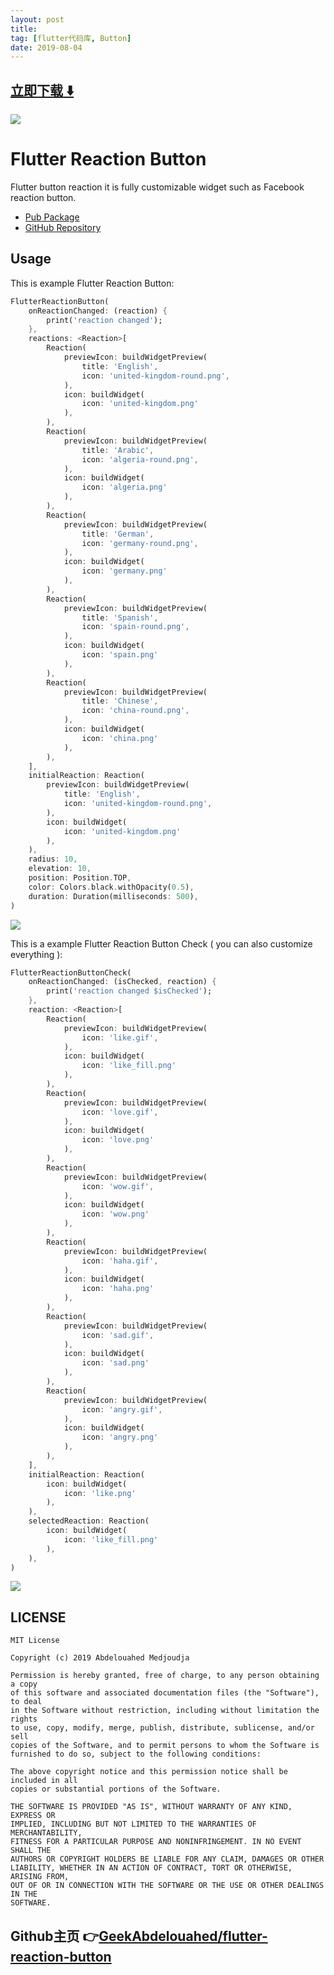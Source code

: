 ```yaml
---
layout: post
title:  
tag: [flutter代码库, Button]
date: 2019-08-04
---
```


 


## [立即下载 ️⬇️ ](https://codeload.github.com/GeekAbdelouahed/flutter-reaction-button/zip/master) 


 
![](https://flutterawesome.com/content/images/2019/07/flutterbutton.jpg)
 
>
> 
>

 
# Flutter Reaction Button

Flutter button reaction it is fully customizable widget such as Facebook reaction button.

- [Pub Package](https://pub.dev/packages/flutter_reaction_button)
- [GitHub Repository](https://github.com/GeekAbdelouahed/flutter-reaction-button)

## Usage

This is example Flutter Reaction Button:

```dart
FlutterReactionButton(
    onReactionChanged: (reaction) {
        print('reaction changed');
    },
    reactions: <Reaction>[
        Reaction(
            previewIcon: buildWidgetPreview(
                title: 'English',
                icon: 'united-kingdom-round.png',
            ),
            icon: buildWidget(
                icon: 'united-kingdom.png'
            ),
        ),
        Reaction(
            previewIcon: buildWidgetPreview(
                title: 'Arabic',
                icon: 'algeria-round.png',
            ),
            icon: buildWidget(
                icon: 'algeria.png'
            ),
        ),
        Reaction(
            previewIcon: buildWidgetPreview(
                title: 'German',
                icon: 'germany-round.png',
            ),
            icon: buildWidget(
                icon: 'germany.png'
            ),
        ),
        Reaction(
            previewIcon: buildWidgetPreview(
                title: 'Spanish',
                icon: 'spain-round.png',
            ),
            icon: buildWidget(
                icon: 'spain.png'
            ),
        ),
        Reaction(
            previewIcon: buildWidgetPreview(
                title: 'Chinese',
                icon: 'china-round.png',
            ),
            icon: buildWidget(
                icon: 'china.png'
            ),
        ),
    ],
    initialReaction: Reaction(
        previewIcon: buildWidgetPreview(
            title: 'English',
            icon: 'united-kingdom-round.png',
        ),
        icon: buildWidget(
            icon: 'united-kingdom.png'
        ),
    ),
    radius: 10,
    elevation: 10,
    position: Position.TOP,
    color: Colors.black.withOpacity(0.5),
    duration: Duration(milliseconds: 500),
)
```
<img src="https://github.com/GeekAbdelouahed/flutter-reaction-button/raw/master/images/Flutter-Reaction-Button.gif"/>

This is a example Flutter Reaction Button Check ( you can also customize everything ):

```dart
FlutterReactionButtonCheck(
    onReactionChanged: (isChecked, reaction) {
        print('reaction changed $isChecked');
    },
    reaction: <Reaction>[
        Reaction(
            previewIcon: buildWidgetPreview(
                icon: 'like.gif',
            ),
            icon: buildWidget(
                icon: 'like_fill.png'
            ),
        ),
        Reaction(
            previewIcon: buildWidgetPreview(
                icon: 'love.gif',
            ),
            icon: buildWidget(
                icon: 'love.png'
            ),
        ),
        Reaction(
            previewIcon: buildWidgetPreview(
                icon: 'wow.gif',
            ),
            icon: buildWidget(
                icon: 'wow.png'
            ),
        ),
        Reaction(
            previewIcon: buildWidgetPreview(
                icon: 'haha.gif',
            ),
            icon: buildWidget(
                icon: 'haha.png'
            ),
        ),
        Reaction(
            previewIcon: buildWidgetPreview(
                icon: 'sad.gif',
            ),
            icon: buildWidget(
                icon: 'sad.png'
            ),
        ),
        Reaction(
            previewIcon: buildWidgetPreview(
                icon: 'angry.gif',
            ),
            icon: buildWidget(
                icon: 'angry.png'
            ),
        ),
    ],
    initialReaction: Reaction(
        icon: buildWidget(
            icon: 'like.png'
        ),
    ),
    selectedReaction: Reaction(
        icon: buildWidget(
            icon: 'like_fill.png'
        ),
    ),
)
```

<img src="https://github.com/GeekAbdelouahed/flutter-reaction-button/raw/master/images/Flutter-Reaction-Button-Check.gif"/>

## LICENSE

```legal
MIT License

Copyright (c) 2019 Abdelouahed Medjoudja

Permission is hereby granted, free of charge, to any person obtaining a copy
of this software and associated documentation files (the "Software"), to deal
in the Software without restriction, including without limitation the rights
to use, copy, modify, merge, publish, distribute, sublicense, and/or sell
copies of the Software, and to permit persons to whom the Software is
furnished to do so, subject to the following conditions:

The above copyright notice and this permission notice shall be included in all
copies or substantial portions of the Software.

THE SOFTWARE IS PROVIDED "AS IS", WITHOUT WARRANTY OF ANY KIND, EXPRESS OR
IMPLIED, INCLUDING BUT NOT LIMITED TO THE WARRANTIES OF MERCHANTABILITY,
FITNESS FOR A PARTICULAR PURPOSE AND NONINFRINGEMENT. IN NO EVENT SHALL THE
AUTHORS OR COPYRIGHT HOLDERS BE LIABLE FOR ANY CLAIM, DAMAGES OR OTHER
LIABILITY, WHETHER IN AN ACTION OF CONTRACT, TORT OR OTHERWISE, ARISING FROM,
OUT OF OR IN CONNECTION WITH THE SOFTWARE OR THE USE OR OTHER DEALINGS IN THE
SOFTWARE.
```
## Github主页 👉[GeekAbdelouahed/flutter-reaction-button](http://github.com/GeekAbdelouahed/flutter-reaction-button)